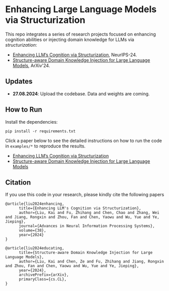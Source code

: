 # Enhancing Large Language Models via Structurization

This repo integrates a series of research projects focused on enhancing cognition abilities or injecting domain knowledge for LLMs via *structurization*:

* [Enhancing LLM’s Cognition via Structurization](https://arxiv.org/abs/2407.16434), NeurIPS-24.
* [Structure-aware Domain Knowledge Injection for Large Language Models](https://arxiv.org/abs/2407.16724), ArXiv'24.

## Updates

- **27.08.2024**: Upload the codebase. Data and weights are coming.


## How to Run
Install the dependencies:

```
pip install -r requirements.txt
```

Click a paper below to see the detailed instructions on how to run the code in `examples/*` to reproduce the results.

* [Enhancing LLM’s Cognition via Structurization](examples/StruXGPT/README.md)
* [Structure-aware Domain Knowledge Injection for Large Language Models](examples/StructTuning/README.md)


## Citation
If you use this code in your research, please kindly cite the following papers

```
@article{liu2024enhancing,
      title={Enhancing LLM's Cognition via Structurization}, 
      author={Liu, Kai and Fu, Zhihang and Chen, Chao and Zhang, Wei and Jiang, Rongxin and Zhou, Fan and Chen, Yaowu and Wu, Yue and Ye, Jieping},
      journal={Advances in Neural Information Processing Systems},
      volume={38},
      year={2024}
}

@article{liu2024educating,
      title={Structure-aware Domain Knowledge Injection for Large Language Models}, 
      author={Liu, Kai and Chen, Ze and Fu, Zhihang and Jiang, Rongxin and Zhou, Fan and Chen, Yaowu and Wu, Yue and Ye, Jieping},
      year={2024},
      archivePrefix={arXiv},
      primaryClass={cs.CL},
}
```

